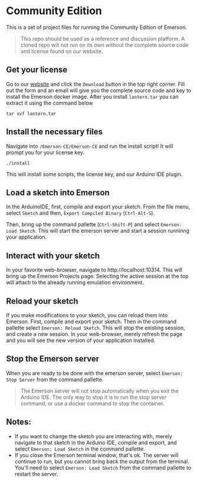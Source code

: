 # Community Edition
This is a set of project files for running the Community Edition of Emerson.
> This repo should be used as a reference and discussion platform. A cloned repo will not run on its own without the complete source code and license found on our website.

## Get your license
 Go to our [website](https://tuliptreetech.com) and click the `Download` button in the top right corner. Fill out the form and an email will give you the complete source code and key to install the Emerson docker image. After you install `lantern.tar` you can extract it using the command below

 ```
 tar xvf lantern.tar
 ```

## Install the necessary files
Navigate into `/Emerson-CE/Emerson-CE` and run the install script! It will prompt you for your license key.
```
./install
```

This will install some scripts, the license key, and our Arduino IDE plugin.

## Load a sketch into Emerson
In the ArduinoIDE, first, compile and export your sketch. From the file menu, select `Sketch` and then, `Export Compiled Binary`  (`Ctrl-Alt-S`).

Then, bring up the command pallette (`Ctrl-Shift-P`) and select `Emerson: Load Sketch`. This will start the emerson server and start a session runninng your application.

## Interact with your sketch
In your favorite web-browser, navigate to http://localhost:10314. This will bring up the Emerson Projects page. Selecting the active session at the top will attach to the already running emulation environment.

## Reload your sketch
If you make modifications to your sketch, you can reload them into Emerson. First, compile and export your sketch. Then in the command pallette select `Emerson: Reload Sketch`. This will stop the existing session, and create a new session. In your web-browser, merely refresh the page and you will see the new version of your application installed.

## Stop the Emerson server
When you are ready to be done with the emerson server, select `Emerson: Stop Server` from the command pallette.
> The Emerson server will not stop automatically when you exit the Arduino IDE. The only way to stop it is to run the stop server command, or use a docker command to stop the container.

## Notes:
* If you want to change the sketch you are interacting with, merely navigate to that sketch in the Arduino IDE, compile and export, and select `Emerson: Load Sketch` in the command pallette.
* If you close the Emerson terminal window, that's ok. The server will continue to run, but you cannot bring back the output from the terminal. You'll need to select `Emerson: Load Sketch` from the command pallette to restart the server.
